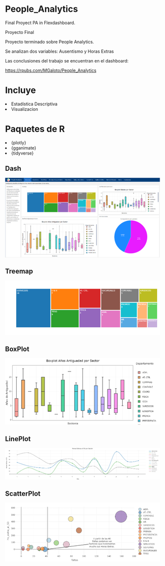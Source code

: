 # People_Analytics
Final Proyect PA in Flexdashboard.

Proyecto Final

Proyecto terminado sobre People Analytics.

Se analizan dos variables: Ausentismo y Horas Extras

Las conclusiones del trabajo se encuentran en el dashboard:

https://rpubs.com/MGaloto/People_Analytics


# Incluye

<ui>

<li>
Estadística Descriptiva
</li>

<li>
Visualizacion
</li>


</ui>


# Paquetes de R

<ui>

<li>
{plotly}
</li>

<li>
{gganimate}
</li>

<li>
{tidyverse}
</li>


</ui>


## Dash

![.](plot/dash.png)


## Treemap

![.](plot/newplot.png)


## BoxPlot

![.](plot/newplot1.png)

## LinePlot

![.](plot/newplot2.png)

## ScatterPlot

![.](plot/newplot3.png)